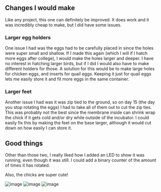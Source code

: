 ## Changes I would make 

Like any project, this one can definitely be improved. It does work and it was incredibly cheap to make, but I did have some issues.

### Larger egg holders

One issue I had was the eggs had to be carefully placed in since the holes were super small and shallow. If I made this again (which I will if I hatch more eggs after college), I would make the holes larger and deeper. I have no interest in hatching larger birds, but if I did I would also have to make different holders for those. A solution for this would be to make large holes for chicken eggs, and inserts for quail eggs. Keeping it just for quail eggs lets me easily store it and fit more eggs in the same container.

### Larger feet

Another issue I had was it was zip tied to the ground, so on day 15 (the day you stop rotating the eggs) I had to take all of them out to cut the zip ties. This was probably not the best since the membrane inside can shrink wrap the chick if it gets cold and/or dry while outside of the incubator. I could easily fix this by making the feet on the base larger, although it would cut down on how easily I can store it.

## Good things

Other than those two, I really liked how I added an LED to show it was running, even though it was still. I could add a binary counter of the amount of times it has rotated.

Also, the chicks are super cute!

![image](https://github.com/user-attachments/assets/7b3cfa7b-c5cf-448c-9504-3c35cfb2165e)
![image](https://github.com/user-attachments/assets/c5bc01b3-30b5-41a0-bdf0-082a4faa9914)
![image](https://github.com/user-attachments/assets/8d958784-a4f5-4d32-9964-e700d19aff9f)

